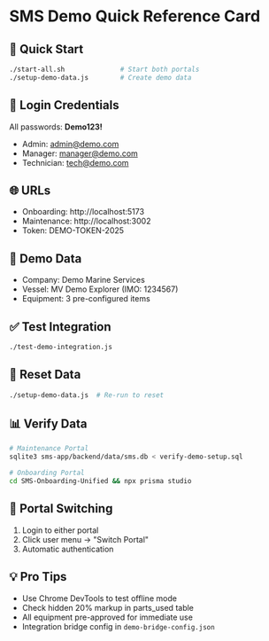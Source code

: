 # SMS Demo Quick Reference Card

## 🚀 Quick Start
```bash
./start-all.sh              # Start both portals
./setup-demo-data.js        # Create demo data
```

## 🔐 Login Credentials
All passwords: **Demo123!**
- Admin: admin@demo.com
- Manager: manager@demo.com  
- Technician: tech@demo.com

## 🌐 URLs
- Onboarding: http://localhost:5173
- Maintenance: http://localhost:3002
- Token: DEMO-TOKEN-2025

## 🚢 Demo Data
- Company: Demo Marine Services
- Vessel: MV Demo Explorer (IMO: 1234567)
- Equipment: 3 pre-configured items

## ✅ Test Integration
```bash
./test-demo-integration.js
```

## 🔄 Reset Data
```bash
./setup-demo-data.js  # Re-run to reset
```

## 📊 Verify Data
```bash
# Maintenance Portal
sqlite3 sms-app/backend/data/sms.db < verify-demo-setup.sql

# Onboarding Portal  
cd SMS-Onboarding-Unified && npx prisma studio
```

## 🌉 Portal Switching
1. Login to either portal
2. Click user menu → "Switch Portal"
3. Automatic authentication

## 💡 Pro Tips
- Use Chrome DevTools to test offline mode
- Check hidden 20% markup in parts_used table
- All equipment pre-approved for immediate use
- Integration bridge config in `demo-bridge-config.json`